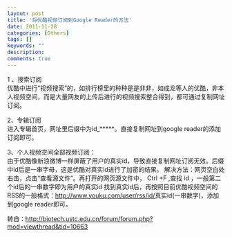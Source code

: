 ```yaml
---
layout: post
title: '将优酷视频订阅到Google Reader的方法'
date: 2011-11-28
categories: [Others]
tags: []
keywords: ""
description: 
comments: true
---
```


1 、搜索订阅    
优酷中进行“视频搜索”的，如排行榜里的种种是是非非，如成龙等人的优酷，非本人视频空间，而是大量网友的上传后进行的视频搜索整合得到，都可通过复制网址订阅。

2、专辑订阅    
进入专辑首页，网址里后缀中为id_*****。直接复制网址到google reader的添加订阅即可。

3、个人视频空间全部视频订阅：    
由于优酷像新浪微博一样屏蔽了用户的真实id，导致直接复制网址订阅无效。后缀中id后是一串字母，这是优酷对真实id进行了加密的结果。
解决方法：网页空白处右击，点击“查看源文件”。再打开的网页源文件中， Ctrl +F ,查找 id ，一般第二个id后的一串数字即为用户的真实id
找到真实id后，再按照目前优酷视频空间的RSS的一般&#26684;式：<http://www.youku.com/user/rss/id/>真实id(一串数字)，添加到google
 reader即可。

转自：<http://biotech.ustc.edu.cn/forum/forum.php?mod=viewthread&tid=10663>
